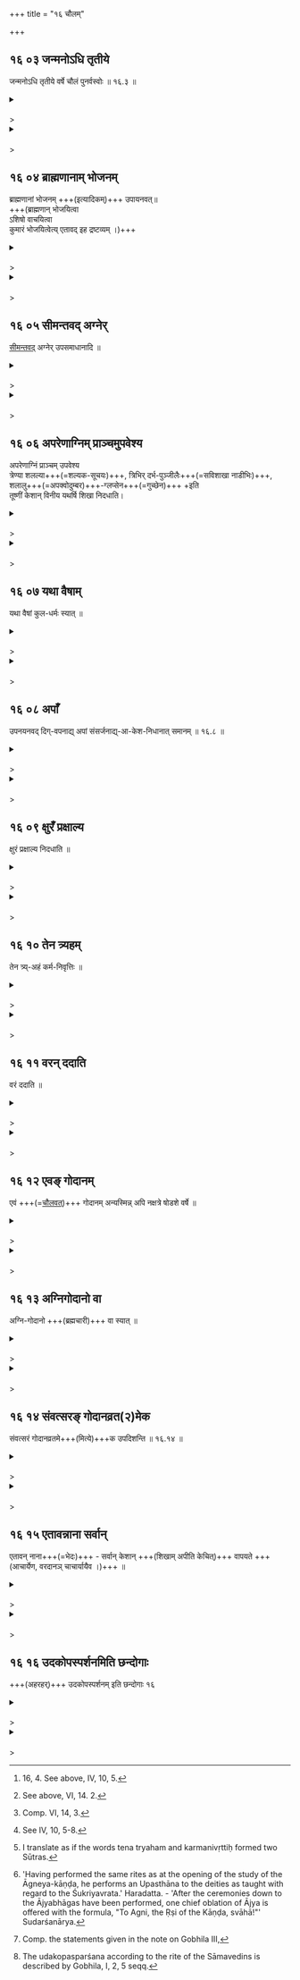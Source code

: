 +++
title = "१६ चौलम्"

+++


## १६ ०३ जन्मनोऽधि तृतीये

<div class="js_include" includetitle="false" newlevelforh1="3" unfilled url="/vedAH_yajuH/taittirIyam/sUtram/ApastambaH/gRhyam/sUtra-pAThaH/vishvAsa-prastutiH/16_chaulam/16_03_janmano-dhi_tRtIye.md">

जन्मनोऽधि तृतीये वर्षे चौलं पुनर्वस्वोः ॥ १६.३ ॥

</div>

<div class="js_include collapsed" newlevelforh1="4" title="सर्वाष् टीकाः" unfilled url="/vedAH_yajuH/taittirIyam/sUtram/ApastambaH/gRhyam/sUtra-pAThaH/sarvASh_TIkAH/16_chaulam/16_03_janmano-dhi_tRtIye.md">

<details><summary><h4></h4>></summary>
<details><summary>Oldenberg</summary>

3. In the third year after his birth the Caula (or tonsure is performed) under (the Nakṣatra of) the two Punarvasus.
</details>

<details><summary>हरदत्तः</summary>

अथ चौलविधिः— यस्मिन् कर्मणि केशाः प्रथमं खण्ड्यते तत् चौलम् ।
चूडा प्रयोजनमस्येति ।
डलयोरविशेषः ।
तत् जन्मनः प्रभृति तृतीये वर्षे पुनर्वस्वोर्नक्षत्रे कर्तव्यम् ।
कुमारं प्राशयेदिति विहितत्वात् पुंस एवेदं विधिवच्चौलम् ।
कुमार्यास्त्वावृतैव ।
एवञ् चेत् कृत्वा अपरेणाग्निं प्राञ्चमिति पुंलिङ्गमुपपद्यते ।
जन्मग्रहणं गर्भादारभ्य तृतीये वर्षे मा भूदिति ॥३॥
</details>

<details><summary>सुदर्शनः</summary>

**जन्मनोऽधी**ति पूर्ववत् ।
ततश्च "गर्भादिस्सङ्ख्या वर्षाणां" इति गर्भवर्षं न गण्यते ।
**चौळम्**इति कर्मनामधेयम् ।
यस्मिन् कर्मणि चूडासन्निधानं तच्चौळं; ळडयोरभेदात् । **पुनर्वस्वोः;** कर्तव्यमिति शेषः ॥३॥
</details>
</details>

</div>

<div class="js_include collapsed" newlevelforh1="4" title="मूलम्" unfilled url="/vedAH_yajuH/taittirIyam/sUtram/ApastambaH/gRhyam/sUtra-pAThaH/mUlam/16_chaulam/16_03_janmano-dhi_tRtIye.md">

<details><summary><h4></h4>></summary>

जन्मनोऽधि तृतीये वर्षे चौलं पुनर्वस्वोः।  

</details>

</div>

  

## १६ ०४ ब्राह्मणानाम् भोजनम्

<div class="js_include" includetitle="false" newlevelforh1="3" unfilled url="/vedAH_yajuH/taittirIyam/sUtram/ApastambaH/gRhyam/sUtra-pAThaH/vishvAsa-prastutiH/16_chaulam/16_04_brAhmaNAnAm_bhojanam.md">

ब्राह्मणानां भोजनम् +++(इत्यादिकम्)+++ उपायनवत्॥  
+++(ब्राह्मणान् भोजयित्वा  
ऽशिषो वाचयित्वा  
कुमारं भोजयित्वेत्य् एतावद् इह द्रष्टव्यम् ।)+++

</div>

<div class="js_include collapsed" newlevelforh1="4" title="सर्वाष् टीकाः" unfilled url="/vedAH_yajuH/taittirIyam/sUtram/ApastambaH/gRhyam/sUtra-pAThaH/sarvASh_TIkAH/16_chaulam/16_04_brAhmaNAnAm_bhojanam.md">

<details><summary><h4></h4>></summary>
<details><summary>Oldenberg</summary>

4. [^1]  Brāhmaṇas are entertained with food as at the initiation (Upanayana).

[^1]:  16, 4. See above, IV, 10, 5.
</details>

<details><summary>हरदत्तः</summary>

उपनयने ब्राह्मण-भोजने विशेषाऽभावात् आदि-पद-लोपोऽत्र द्रष्टव्यः ।
ब्राह्मण-भोजनादीति ब्राह्मणान् भोजयित्वाऽऽशिषो वाचयित्वा कुमारं भोजयित्व् एत्य् एतावद् इह द्रष्टव्यम् ।
अनुवाकस्य प्रथमेनेत्य्-आदि-परस्ताद् अति-देक्ष्यते ॥४॥
</details>

<details><summary>सुदर्शनः</summary>

अत्र च **"ब्राह्मणानां भोजनम्"** इति ग्रहणम् आशीर्वचन-कुमार-भोजनयोर् अपि प्रदर्शनार्थम् ।
भोजनादीत्य् आदि-शब्दो वा द्रष्टव्यः; उपायनवद् इति वचनात् ।
उपनयनम् एवोपायनम् ॥४॥
</details>
</details>

</div>

<div class="js_include collapsed" newlevelforh1="4" title="मूलम्" unfilled url="/vedAH_yajuH/taittirIyam/sUtram/ApastambaH/gRhyam/sUtra-pAThaH/mUlam/16_chaulam/16_04_brAhmaNAnAm_bhojanam.md">

<details><summary><h4></h4>></summary>

ब्राह्मणानां भोजनम् उपायनवत्।

</details>

</div>

## १६ ०५ सीमन्तवद् अग्नेर्

<div class="js_include" includetitle="false" newlevelforh1="3" unfilled url="/vedAH_yajuH/taittirIyam/sUtram/ApastambaH/gRhyam/sUtra-pAThaH/vishvAsa-prastutiH/16_chaulam/16_05_sImantavad_agner.md">

[सीमन्तवद्](../sImantonnayanam/) अग्नेर् उपसमाधानादि ॥  

</div>

<div class="js_include collapsed" newlevelforh1="4" title="सर्वाष् टीकाः" unfilled url="/vedAH_yajuH/taittirIyam/sUtram/ApastambaH/gRhyam/sUtra-pAThaH/sarvASh_TIkAH/16_chaulam/16_05_sImantavad_agner.md">

<details><summary><h4></h4>></summary>
<details><summary>Oldenberg</summary>

5. [^2]  The putting (of wood) on the fire, &c. (is performed) as at the Sīmantonnayana.

[^2]:  See above, VI, 14. 2.
</details>

<details><summary>हरदत्तः</summary>

अग्नेर् उपसमाधानादि-परिषेचनान्तं सीमन्त-वत् कर्तव्यम् ।
पूर्वेद्युर् नान्दी-श्राद्धं, सकृत्-पात्राणि, शलल्य्-आदिभिस् सह शम्याः ।

अन्वारब्धायां इत्य् अत्र च कुमारस्यान्वारम्भः ।

परिषेचनान्तस्य चातिदेशः ।
यत्तु "गायतम् इति वीणाथिनौ" इत्यादि न तस्यात्रातिदेशः - अपरेणाग्निं प्राञ्चम् इति विधानात् पुनर् उपवेशस्य ॥५॥
</details>

<details><summary>सुदर्शनः</summary>

**अग्नेर् उपसमाधानादि** तन्त्रं सप्रधान-होमं परिषेचनान्तम् इह **सीमन्तवद्**  इति।
ततश् चान्वारब्धे कुमारे प्रधान-होमाः ।
पात्र-प्रयोग-काले शललल्य्-आदीनां सकृदेव सादनम् ॥५॥
</details>
</details>

</div>

<div class="js_include collapsed" newlevelforh1="4" title="मूलम्" unfilled url="/vedAH_yajuH/taittirIyam/sUtram/ApastambaH/gRhyam/sUtra-pAThaH/mUlam/16_chaulam/16_05_sImantavad_agner.md">

<details><summary><h4></h4>></summary>

सीमन्तवद् अग्नेर् उपसमाधानादि।

</details>

</div>

## १६ ०६ अपरेणाग्निम् प्राञ्चमुपवेश्य

<div class="js_include" includetitle="false" newlevelforh1="3" unfilled url="/vedAH_yajuH/taittirIyam/sUtram/ApastambaH/gRhyam/sUtra-pAThaH/vishvAsa-prastutiH/16_chaulam/16_06_apareNAgnim_prAnchamupaveshya.md">

अपरेणाग्निं प्राञ्चम् उपवेश्य  
त्रेण्या शलल्या+++(=शल्यक-सूचयः)+++, त्रिभिर् दर्भ-पुञ्जीलैः+++(=सविशाखा नाडीभिः)+++, शलालु+++(=अपक्वोदुम्बर)+++-ग्लप्सेन+++(=गुच्छेन)+++ +इति  
तूष्णीं केशान् विनीय यथर्षि शिखा निदधाति।  

</div>

<div class="js_include collapsed" newlevelforh1="4" title="सर्वाष् टीकाः" unfilled url="/vedAH_yajuH/taittirIyam/sUtram/ApastambaH/gRhyam/sUtra-pAThaH/sarvASh_TIkAH/16_chaulam/16_06_apareNAgnim_prAnchamupaveshya.md">

<details><summary><h4></h4>></summary>
<details><summary>Oldenberg</summary>

6. [^3]  He makes (the boy) sit down to the west of the fire, facing the east, combs his hair silently with a porcupine's quill that has three white spots, with three Darbha blades, and with a bunch of unripe Udumbara fruits; and he arranges the locks in the fashion of his ancestral Ṛṣis,

[^3]:  Comp. VI, 14, 3.
</details>

<details><summary>हरदत्तः</summary>

**विनयनं** पृथक्करणं वप्तव्यानां शिखार्थानाञ्च ।
**तूष्णीमिति** वाग्यमनार्थं न मन्त्रप्रतिषेधार्थम्, प्राप्त्यभावात् ।
**यथर्षि** यावन्त ऋषयो यस्य प्रवरे तावतीश्शिखाः करोति-त्र्यार्षेयस्य तिस्रः पञ्चार्षेयस्य पञ्चेति ॥६॥
</details>

<details><summary>सुदर्शनः</summary>

**प्राञ्चं** प्राङ्मुखम् ।
तूष्णीं वाग्यतः ।
**केशान् विनीय** विविधं नीत्वा; वप्तव्यान् शिखार्थांश्च पृथक्पृथक्कृत्वेत्यर्थः ॥
**यथर्षि** यावन्त ऋषयस् स्वप्रवरे तावती**श्शिखा निदधाति** ।
एकार्षेयस्यैका शिखा द्व्यार्षेयस्य द्वे इत्यादि ॥६॥
</details>
</details>

</div>

<div class="js_include collapsed" newlevelforh1="4" title="मूलम्" unfilled url="/vedAH_yajuH/taittirIyam/sUtram/ApastambaH/gRhyam/sUtra-pAThaH/mUlam/16_chaulam/16_06_apareNAgnim_prAnchamupaveshya.md">

<details><summary><h4></h4>></summary>

अपरेणाग्निं प्राञ्चमुपवेश्य त्रेण्या शलल्या त्रिभिर्दर्भपुञ्जीलैः शलालुग्लप्सेनेति तूष्णीं केशान् विनीय यथर्षि शिखा निदधाति।

</details>

</div>

  

## १६ ०७ यथा वैषाम्

<div class="js_include" includetitle="false" newlevelforh1="3" unfilled url="/vedAH_yajuH/taittirIyam/sUtram/ApastambaH/gRhyam/sUtra-pAThaH/vishvAsa-prastutiH/16_chaulam/16_07_yathA_vaiShAm.md">

यथा वैषां कुल-धर्मः स्यात् ॥

</div>

<div class="js_include collapsed" newlevelforh1="4" title="सर्वाष् टीकाः" unfilled url="/vedAH_yajuH/taittirIyam/sUtram/ApastambaH/gRhyam/sUtra-pAThaH/sarvASh_TIkAH/16_chaulam/16_07_yathA_vaiShAm.md">

<details><summary><h4></h4>></summary>
<details><summary>Oldenberg</summary>

7. Or according to their family custom.
</details>

<details><summary>हरदत्तः</summary>

अथवा **यथा** येन प्रकारेण **एषां** कुमारस्य कुलजानां **कुलधर्मः** प्रवर्तते तथा शिखां करोति ।
एषाम् इति वचनं कर्तुः कुलधर्मो मा भूदिति ।
तेनास्मिन् कर्मणि पितैव कर्तेति नियमो नास्ति ।
अन्यत्र तु सति सम्भवे कुमारकर्मसु तस्यैव नियमः ॥७॥
</details>

<details><summary>सुदर्शनः</summary>

अथवा– **यथा** येन प्रकारेण **एषां** कुलजानां **कुलधर्मः** प्रवर्तते, तथा शिखा कर्तव्या ।
केचित्–एषामिति वचनात् पितुरन्योऽपि चौलकर्तेति ॥७॥
</details>
</details>

</div>

<div class="js_include collapsed" newlevelforh1="4" title="मूलम्" unfilled url="/vedAH_yajuH/taittirIyam/sUtram/ApastambaH/gRhyam/sUtra-pAThaH/mUlam/16_chaulam/16_07_yathA_vaiShAm.md">

<details><summary><h4></h4>></summary>

यथा वैषां कुलधर्मः स्यात्।

</details>

</div>

## १६ ०८ अपाँ

<div class="js_include" includetitle="false" newlevelforh1="3" unfilled url="/vedAH_yajuH/taittirIyam/sUtram/ApastambaH/gRhyam/sUtra-pAThaH/vishvAsa-prastutiH/16_chaulam/16_08_apA.N.md">

उपनयनवद् दिग्-वपनाद्य् अपां संसर्जनाद्य्-आ-केश-निधानात् समानम् ॥ १६.८ ॥  

</div>

<div class="js_include collapsed" newlevelforh1="4" title="सर्वाष् टीकाः" unfilled url="/vedAH_yajuH/taittirIyam/sUtram/ApastambaH/gRhyam/sUtra-pAThaH/sarvASh_TIkAH/16_chaulam/16_08_apA.N.md">

<details><summary><h4></h4>></summary>
<details><summary>Oldenberg</summary>

8. [^4]  The ceremonies beginning with the pouring together of (warm and cold) water and ending with the putting down of the hair are the same (as above; comp. M. II, 14, 11).

[^4]:  See IV, 10, 5-8.
</details>

<details><summary>हरदत्तः</summary>

"उष्णाश्शीतास्वानीये"त्यादि "दर्भस्तम्बे वा निदधाती"त्येवमन्तं उपनयनवत् कर्तव्यमित्यर्थः ॥८॥
</details>

<details><summary>सुदर्शनः</summary>

व्याख्यातमेवैतत्समावर्तने ॥८॥
</details>
</details>

</div>

<div class="js_include collapsed" newlevelforh1="4" title="मूलम्" unfilled url="/vedAH_yajuH/taittirIyam/sUtram/ApastambaH/gRhyam/sUtra-pAThaH/mUlam/16_chaulam/16_08_apA.N.md">

<details><summary><h4></h4>></summary>

अपाँ संसर्जनाद्याकेशनिधानात्समानम्।

</details>

</div>

  

## १६ ०९ क्षुरँ प्रक्षाल्य

<div class="js_include" includetitle="false" newlevelforh1="3" unfilled url="/vedAH_yajuH/taittirIyam/sUtram/ApastambaH/gRhyam/sUtra-pAThaH/vishvAsa-prastutiH/16_chaulam/16_09_xura.N_praxAlya.md">

क्षुरं प्रक्षाल्य निदधाति ॥  

</div>

<div class="js_include collapsed" newlevelforh1="4" title="सर्वाष् टीकाः" unfilled url="/vedAH_yajuH/taittirIyam/sUtram/ApastambaH/gRhyam/sUtra-pAThaH/sarvASh_TIkAH/16_chaulam/16_09_xura.N_praxAlya.md">

<details><summary><h4></h4>></summary>
<details><summary>Oldenberg</summary>

9. He puts down the razor after having washed it off.
</details>

<details><summary>हरदत्तः</summary>

क्षुरस्य प्रक्षालनं विधीयते ।
निधानमर्थप्राप्तम् ।
यदा निदधाति तदा प्रक्षाल्येति ॥९॥
</details>

<details><summary>सुदर्शनः</summary>

अत्र प्रक्षालनमेव विधीयते; निधानं त्वर्थप्राप्तम् ॥९॥
</details>
</details>

</div>

<div class="js_include collapsed" newlevelforh1="4" title="मूलम्" unfilled url="/vedAH_yajuH/taittirIyam/sUtram/ApastambaH/gRhyam/sUtra-pAThaH/mUlam/16_chaulam/16_09_xura.N_praxAlya.md">

<details><summary><h4></h4>></summary>

क्षुरँ प्रक्षाल्य निदधाति।

</details>

</div>

## १६ १० तेन त्र्यहम्

<div class="js_include" includetitle="false" newlevelforh1="3" unfilled url="/vedAH_yajuH/taittirIyam/sUtram/ApastambaH/gRhyam/sUtra-pAThaH/vishvAsa-prastutiH/16_chaulam/16_10_tena_tryaham.md">

तेन त्र्य्-अहं कर्म-निवृत्तिः ॥

</div>

<div class="js_include collapsed" newlevelforh1="4" title="सर्वाष् टीकाः" unfilled url="/vedAH_yajuH/taittirIyam/sUtram/ApastambaH/gRhyam/sUtra-pAThaH/sarvASh_TIkAH/16_chaulam/16_10_tena_tryaham.md">

<details><summary><h4></h4>></summary>
<details><summary>Oldenberg</summary>

10. [^5]  The ceremony is (repeated) three days with the (same razor). (Then) the rite is finished.

[^5]:  I translate as if the words tena tryaham and karmanivṛttiḥ formed two Sūtras.
</details>

<details><summary>हरदत्तः</summary>

तेन क्षुरेण त्रिष्वहोरात्रेषु नापितकर्म न कर्तव्यम् ॥१०॥
</details>

<details><summary>सुदर्शनः</summary>

**तेन** क्षुरेण **त्र्यहं** नापित**कर्मनिवृत्तिस्** स्यात् ॥१०॥
</details>
</details>

</div>

<div class="js_include collapsed" newlevelforh1="4" title="मूलम्" unfilled url="/vedAH_yajuH/taittirIyam/sUtram/ApastambaH/gRhyam/sUtra-pAThaH/mUlam/16_chaulam/16_10_tena_tryaham.md">

<details><summary><h4></h4>></summary>

तेन त्र्यहं कर्मनिवृत्तिः।

</details>

</div>

## १६ ११ वरन् ददाति

<div class="js_include" includetitle="false" newlevelforh1="3" unfilled url="/vedAH_yajuH/taittirIyam/sUtram/ApastambaH/gRhyam/sUtra-pAThaH/vishvAsa-prastutiH/16_chaulam/16_11_varan_dadAti.md">

वरं ददाति ॥ 

</div>

<div class="js_include collapsed" newlevelforh1="4" title="सर्वाष् टीकाः" unfilled url="/vedAH_yajuH/taittirIyam/sUtram/ApastambaH/gRhyam/sUtra-pAThaH/sarvASh_TIkAH/16_chaulam/16_11_varan_dadAti.md">

<details><summary><h4></h4>></summary>
<details><summary>Oldenberg</summary>

11. (The father) gives an optional gift (to the Brāhmaṇa who has assisted).
</details>

<details><summary>हरदत्तः</summary>

अस्मिन् कर्मणि समाप्ते कुमारस्य पिता ब्रह्मणे वरं ददाति ।
"गौर् वै वर" इत्त्युक्तम् ॥११॥
</details>

<details><summary>सुदर्शनः</summary>

**वरं** गां पिता **ददाति** दक्षिणत असीनाय ब्राह्मणाय ।
यद्य् अन्यश् चौलकर्ता - तदा तस्मै ॥११॥
</details>
</details>

</div>

<div class="js_include collapsed" newlevelforh1="4" title="मूलम्" unfilled url="/vedAH_yajuH/taittirIyam/sUtram/ApastambaH/gRhyam/sUtra-pAThaH/mUlam/16_chaulam/16_11_varan_dadAti.md">

<details><summary><h4></h4>></summary>

वरं ददाति।

</details>

</div>

## १६ १२ एवङ् गोदानम्

<div class="js_include" includetitle="false" newlevelforh1="3" unfilled url="/vedAH_yajuH/taittirIyam/sUtram/ApastambaH/gRhyam/sUtra-pAThaH/vishvAsa-prastutiH/16_chaulam/16_12_eva~N_godAnam.md">

एवं +++(=[चौलवत्](../chaulam/))+++ गोदानम् अन्यस्मिन्न् अपि नक्षत्रे षोडशे वर्षे ॥ 

</div>

<div class="js_include collapsed" newlevelforh1="4" title="सर्वाष् टीकाः" unfilled url="/vedAH_yajuH/taittirIyam/sUtram/ApastambaH/gRhyam/sUtra-pAThaH/sarvASh_TIkAH/16_chaulam/16_12_eva~N_godAnam.md">

<details><summary><h4></h4>></summary>
<details><summary>Oldenberg</summary>

12. The Godāna (or the ceremony of shaving the beard, is performed) in the sixteenth year, in exactly the same way or optionally under another constellation.
</details>

<details><summary>हरदत्तः</summary>

यथा चौलं **एवम्** अस्य **गोदाना**ख्यम् अपि कर्म कर्तव्यम् ।
तत्र तृतीयस्य वर्षस्यापवादः **षोडशे वर्षे** इति ।
**अन्यस्मिन्नपि नक्षत्रे** पुण्याह एव ।
पुनर्वसु नियमस्यापवादः ॥१२॥
</details>

<details><summary>सुदर्शनः</summary>

**गोदानम्** इति कर्मनामधेयम् ; यस्मिन्कर्मण्यङ्गभूतं गोदानयोश् शिरःप्रदेशविशेषयोर्वपनम् ।
यत्रापि पक्षे शिखावर्जितसर्वकेशवपनं, यथर्षि च शिखाः; तत्रापि गोदानयोर्वपनं कर्मनामधेयप्रवृत्तिनिमित्तं विद्यत एव ।
तद्गोदानाख्यं कर्म ।
**एवं** यथाचौलं ब्राह्मणभोजनादि वरदानान्तं कर्तव्यम् ।
तच्चा**न्यस्मिन्नपि नक्षत्रे** रोहिण्यादौ, **वर्षे** च **षोडशे** भवति ॥१२॥
अत्र पक्षान्तरमाह—
</details>
</details>

</div>

<div class="js_include collapsed" newlevelforh1="4" title="मूलम्" unfilled url="/vedAH_yajuH/taittirIyam/sUtram/ApastambaH/gRhyam/sUtra-pAThaH/mUlam/16_chaulam/16_12_eva~N_godAnam.md">

<details><summary><h4></h4>></summary>

एवं गोदानम् अन्यस्मिन्न् अपि नक्षत्रे षोडशे वर्षे।

</details>

</div>

## १६ १३ अग्निगोदानो वा

<div class="js_include" includetitle="false" newlevelforh1="3" unfilled url="/vedAH_yajuH/taittirIyam/sUtram/ApastambaH/gRhyam/sUtra-pAThaH/vishvAsa-prastutiH/16_chaulam/16_13_agnigodAno_vA.md">

अग्नि-गोदानो +++(ब्रह्मचारी)+++ वा स्यात् ॥  

</div>

<div class="js_include collapsed" newlevelforh1="4" title="सर्वाष् टीकाः" unfilled url="/vedAH_yajuH/taittirIyam/sUtram/ApastambaH/gRhyam/sUtra-pAThaH/sarvASh_TIkAH/16_chaulam/16_13_agnigodAno_vA.md">

<details><summary><h4></h4>></summary>
<details><summary>Oldenberg</summary>

13. [^6]  Or he may perform the Godāna sacred to Agni.

[^6]:  'Having performed the same rites as at the opening of the study of the Āgneya-kāṇḍa, he performs an Upasthāna to the deities as taught with regard to the Śukriyavrata.' Haradatta. - 'After the ceremonies down to the Ājyabhāgas have been performed, one chief oblation of Ājya is offered with the formula, "To Agni, the Ṛṣi of the Kāṇḍa, svāhā!"' Sudarśanārya.
</details>

<details><summary>हरदत्तः</summary>

अग्निर्देवता यत्र गोदाने तदग्निगोदानं यस्य सोऽ**ग्निगोदानः** ।
(अग्निशब्देन तद्दैवत्यं गोदानं लक्ष्यते ।
अग्निर्गोदानमस्येति विग्रहः ।)
एकस्य गोदानशब्दस्य लोपः, उष्ट्रमुखवत् ।
तत्र बौधायनः– षोडशे वर्षे गोदानम् ।
तस्य चौलवत् तूष्णीं प्रतिपत्तिरवसानं च ।
.....अग्नि-गोदानो वा भवति ।
तस्य काण्डोपाकरणकाण्डसमापनाभ्यां प्रतिपत्तिरवसानं च ।
(बौ. गृ.३-२-५२-५८) इति ।
किमुक्तं भवति? आग्नेयानां काण्डानाम् उपाकरणसमापनयोर्यः कल्पः तत्र चौलधर्माः प्रवर्तन्त इति ।
षोडशे वर्षे भवति ।
सकृत् पात्राणि न शम्याः ।
अस्यास्मिन् गृह्येऽनुपदिष्टत्वात् यत् गोदानमुपदिष्टं तत्रैव शम्याविधिः ।

<div class="js_include" includetitle="false" newlevelforh1="5" unfilled="" url="/vedAH_yajuH/taittirIyam/sUtram/ApastambaH/gRhyam/paddhatiH/haradattaH/agni-godAnam/">

तत्र प्रयोगः–  
ब्राह्मणान् भोजयित्वा  
ऽऽशिषो वाचयित्वा  
तूष्णीं केशश्मश्रु वापयित्वा  
ऽग्नेर् उपसमाधानादि-परिषेचनान्तानि आग्नेय-काण्डोपाकरणवत् कृत्वा  
शुक्रियवद् देवतोपस्थानं  
"अग्ने व्रतपते व्रतं चरिष्यामि" इति ।  
अन्ये संवत्सरे व्रतचर्या ।  

अन्ते विसर्गः -  
एवम् एवाचारिषम् इत्यादि विकारः, शुक्रियवत् दैवतम् ।
केशश्मश्रुवपनम् ।
अन्ते ब्राह्मणभोजनम् ।

उभयत्र नान्दी-मुख-श्राद्धं केचित् कुर्वन्ति ।  
अपरे न ॥ १३ ॥

</div>
</details>

<details><summary>सुदर्शनः</summary>

अग्नये गोदानं यस्य सोऽ**ग्निगोदानो** ब्रह्मचारी ।
पुल्लिङ्गनिर्देशाच्चैवं विग्रहः ।
अस्मिन् पक्षे आज्यभागान्ते कृते "अग्नये काण्डर्षये स्वाहा" इत्याज्येनैवैका प्रधानाहुतिः ।
ततो जयादि(१) क्षुरप्रक्षालनान्तम् ॥१३॥
</details>
</details>

</div>

<div class="js_include collapsed" newlevelforh1="4" title="मूलम्" unfilled url="/vedAH_yajuH/taittirIyam/sUtram/ApastambaH/gRhyam/sUtra-pAThaH/mUlam/16_chaulam/16_13_agnigodAno_vA.md">

<details><summary><h4></h4>></summary>

अग्निगोदानो वा स्यात्।

</details>

</div>

  

## १६ १४ संवत्सरङ् गोदानव्रत(२)मेक

<div class="js_include" includetitle="false" newlevelforh1="3" unfilled url="/vedAH_yajuH/taittirIyam/sUtram/ApastambaH/gRhyam/sUtra-pAThaH/vishvAsa-prastutiH/16_chaulam/16_14_saMvatsara~N_godAnavrata2meka.md">

संवत्सरं गोदानव्रतमे+++(मित्ये)+++क उपदिशन्ति ॥ १६.१४ ॥

</div>

<div class="js_include collapsed" newlevelforh1="4" title="सर्वाष् टीकाः" unfilled url="/vedAH_yajuH/taittirIyam/sUtram/ApastambaH/gRhyam/sUtra-pAThaH/sarvASh_TIkAH/16_chaulam/16_14_saMvatsara~N_godAnavrata2meka.md">

<details><summary><h4></h4>></summary>
<details><summary>Oldenberg</summary>

14. [^7]  Some prescribe the keeping of a vow through one year in connection with the Godāna.

[^7]:  Comp. the statements given in the note on Gobhila III,
</details>

<details><summary>हरदत्तः</summary>

कृतगोदानस्यापि तच्छेषतया **संवत्सरं** व्रतचरण**मेक** आचार्या **उपदिशन्ति** ।
चौलगोदानेऽयं विकल्पः ।
अग्निगोदाने तु काण्डोपाकरणातिदेशात् नित्यमेव यदा व्रतचर्या तदा वरदानादूर्ध्वं देवतोपस्थानं पूर्ववदन्ते, विसर्गश्च पूर्ववदेव ॥१४॥
</details>

<details><summary>सुदर्शनः</summary>

अधीतेऽपि वेदे, अवश्यं **संवत्सरं गोदानव्रतं** ब्रह्मचर्यं चरितव्यमि**त्येक उपदिशन्ति;** वैकल्पिकमित्यर्थः ॥१४॥
</details>
</details>

</div>

<div class="js_include collapsed" newlevelforh1="4" title="मूलम्" unfilled url="/vedAH_yajuH/taittirIyam/sUtram/ApastambaH/gRhyam/sUtra-pAThaH/mUlam/16_chaulam/16_14_saMvatsara~N_godAnavrata2meka.md">

<details><summary><h4></h4>></summary>

संवत्सरं गोदानव्रत(२)मेक उपदिशन्ति।

</details>

</div>

## १६ १५ एतावन्नाना सर्वान्

<div class="js_include" includetitle="false" newlevelforh1="3" unfilled url="/vedAH_yajuH/taittirIyam/sUtram/ApastambaH/gRhyam/sUtra-pAThaH/vishvAsa-prastutiH/16_chaulam/16_15_etAvannAnA_sarvAn.md">

एतावन् नाना+++(=भेदः)+++ - सर्वान् केशान् +++(शिखाम् अपीति केचित्)+++ वापयते +++(आचार्येण, वरदानञ् चाचार्यायैव ।)+++ ॥ 

</div>

<div class="js_include collapsed" newlevelforh1="4" title="सर्वाष् टीकाः" unfilled url="/vedAH_yajuH/taittirIyam/sUtram/ApastambaH/gRhyam/sUtra-pAThaH/sarvASh_TIkAH/16_chaulam/16_15_etAvannAnA_sarvAn.md">

<details><summary><h4></h4>></summary>
<details><summary>Oldenberg</summary>

15. The difference (between the Kaula and the Godāna) is that (at the Godāna) the whole hair is shaven (without leaving the locks).
</details>

<details><summary>हरदत्त-प्रस्तावः</summary>

उभयोरपि गोदानयोश्चौलाद्विशेषमाह—
</details>

<details><summary>हरदत्तः</summary>

अस्मिन् चौलगोदाने तु **एतावन्नाना** पृथग्भावश्चौलात् ।
अत्र **सर्वान् केशान् वापयते** सशिखान् ।
चौले तु यथर्षि शिखा निदधाति ।
अन्ये श्मश्र्वादीनां प्राप्त्यर्थं सर्वग्रहणं वर्णयन्ति ।
तेषां केशशब्द उपलक्षणार्थः ।
तथा चाश्वलायनः–केशश्मश्रुलोमनखान्युदक् संस्थानि संप्रेष्यति ।
(आश्व.गृ.१-१८-६) इति ॥१५॥
</details>

<details><summary>सुदर्शनः</summary>

**एतावन्नाना** एतावान् भेदः ।
यदपिधानार्थयापि शिखया सह **सर्वान् केशान् वापयत** इति ।
ततश्चेह विनयनाभावाच्छलल्यादीनां निवृत्तिः ।
अत्र च वापयत इति णिजन्तनिर्देशादाचार्य एव गोदानकर्मणः कर्ता ।
वरदानञ्चाचार्यायैव ।
तथात्र शिखाया अपि वपनं "एतावन्नाना सर्वान् केशान्वापयते" इत्यस्मादेव वचनात्; (१)सत्रवत् ।
अन्य आहुः— रिक्तो वा एषोऽनपिहितो यन्मुडस्तस्यैतदपिधानं यच्छिखेति ।
"सत्रेषु तु वचनात् वपनँ शिखायाः"(आप.ध. १-१०-८,९)
इति सत्रेभ्योऽन्यत्र शिखाया वपनप्रतिषेधात् इहापि नैव शिखाया वपनमिति ॥१५॥
</details>
</details>

</div>

<div class="js_include collapsed" newlevelforh1="4" title="मूलम्" unfilled url="/vedAH_yajuH/taittirIyam/sUtram/ApastambaH/gRhyam/sUtra-pAThaH/mUlam/16_chaulam/16_15_etAvannAnA_sarvAn.md">

<details><summary><h4></h4>></summary>

एतावन्नाना सर्वान् केशान् वापयते।

</details>

</div>

## १६ १६ उदकोपस्पर्शनमिति छन्दोगाः

<div class="js_include" includetitle="false" newlevelforh1="3" unfilled url="/vedAH_yajuH/taittirIyam/sUtram/ApastambaH/gRhyam/sUtra-pAThaH/vishvAsa-prastutiH/16_chaulam/16_16_udakopasparshanamiti_ChandogAH.md">

+++(अहरहर्)+++ उदकोपस्पर्शनम् इति छन्दोगाः १६

</div>

<div class="js_include collapsed" newlevelforh1="4" title="सर्वाष् टीकाः" unfilled url="/vedAH_yajuH/taittirIyam/sUtram/ApastambaH/gRhyam/sUtra-pAThaH/sarvASh_TIkAH/16_chaulam/16_16_udakopasparshanamiti_ChandogAH.md">

<details><summary><h4></h4>></summary>
<details><summary>Oldenberg</summary>

16. [^8]  According to the followers of the Sāma-veda he should 'touch water.'

[^8]:  The udakopasparśana according to the rite of the Sāmavedins is described by Gobhila, I, 2, 5 seqq.
</details>

<details><summary>हरदत्तः</summary>

अस्मिन् गोदानव्रते अहर**हरुदकोपस्पर्शनं** (२)कर्तव्यमिति **छन्दोगा** उपदिशन्ति ।
त्रिषवणमिति केचित् ॥ १६ ॥
इति श्रीहरदत्तविरचितायामनाकुलायां गृह्यसूत्रवृत्तौ षोडशः खण्डः ॥
</details>

<details><summary>सुदर्शनः</summary>

सांवत्सरिकगोदानव्रतपक्षे अहर**हरुदकोपस्पर्शनं छन्दोगा** उपदिशन्ति; विकल्प इत्यर्थः ॥१६॥
इति श्रीसुदर्शनाचार्यविरचिते गृह्यतात्पर्यदर्शने षोडशः खण्डः ॥
षष्ठः पटलस्समाप्तः ॥
</details>
</details>

</div>

<div class="js_include collapsed" newlevelforh1="4" title="मूलम्" unfilled url="/vedAH_yajuH/taittirIyam/sUtram/ApastambaH/gRhyam/sUtra-pAThaH/mUlam/16_chaulam/16_16_udakopasparshanamiti_ChandogAH.md">

<details><summary><h4></h4>></summary>

उदकोपस्पर्शनमिति छन्दोगाः।

</details>

</div>
